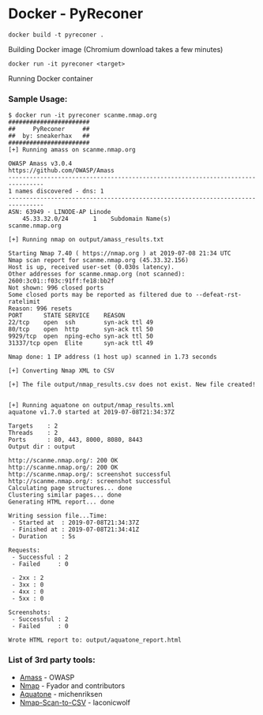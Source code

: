 # Docker - PyReconer

```docker build -t pyreconer .```

Building Docker image (Chromium download takes a few minutes)

```docker run -it pyreconer <target>```

Running Docker container

### Sample Usage:

```
$ docker run -it pyreconer scanme.nmap.org
#######################
##     PyReconer     ##
##  by: sneakerhax   ##
#######################
[+] Running amass on scanme.nmap.org

OWASP Amass v3.0.4                                https://github.com/OWASP/Amass
--------------------------------------------------------------------------------
1 names discovered - dns: 1
--------------------------------------------------------------------------------
ASN: 63949 - LINODE-AP Linode
	45.33.32.0/24     	1    Subdomain Name(s)
scanme.nmap.org

[+] Running nmap on output/amass_results.txt

Starting Nmap 7.40 ( https://nmap.org ) at 2019-07-08 21:34 UTC
Nmap scan report for scanme.nmap.org (45.33.32.156)
Host is up, received user-set (0.030s latency).
Other addresses for scanme.nmap.org (not scanned): 2600:3c01::f03c:91ff:fe18:bb2f
Not shown: 996 closed ports
Some closed ports may be reported as filtered due to --defeat-rst-ratelimit
Reason: 996 resets
PORT      STATE SERVICE    REASON
22/tcp    open  ssh        syn-ack ttl 49
80/tcp    open  http       syn-ack ttl 50
9929/tcp  open  nping-echo syn-ack ttl 50
31337/tcp open  Elite      syn-ack ttl 49

Nmap done: 1 IP address (1 host up) scanned in 1.73 seconds

[+] Converting Nmap XML to CSV

[+] The file output/nmap_results.csv does not exist. New file created!


[+] Running aquatone on output/nmap_results.xml
aquatone v1.7.0 started at 2019-07-08T21:34:37Z

Targets    : 2
Threads    : 2
Ports      : 80, 443, 8000, 8080, 8443
Output dir : output

http://scanme.nmap.org/: 200 OK
http://scanme.nmap.org/: 200 OK
http://scanme.nmap.org/: screenshot successful
http://scanme.nmap.org/: screenshot successful
Calculating page structures... done
Clustering similar pages... done
Generating HTML report... done

Writing session file...Time:
 - Started at  : 2019-07-08T21:34:37Z
 - Finished at : 2019-07-08T21:34:41Z
 - Duration    : 5s

Requests:
 - Successful : 2
 - Failed     : 0

 - 2xx : 2
 - 3xx : 0
 - 4xx : 0
 - 5xx : 0

Screenshots:
 - Successful : 2
 - Failed     : 0

Wrote HTML report to: output/aquatone_report.html
```

### List of 3rd party tools:

* [Amass](https://github.com/OWASP/Amass) - OWASP
* [Nmap](https://nmap.org/) - Fyador and contributors
* [Aquatone](https://github.com/michenriksen/aquatone) - michenriksen
* [Nmap-Scan-to-CSV](https://github.com/laconicwolf/Nmap-Scan-to-CSV) - laconicwolf
